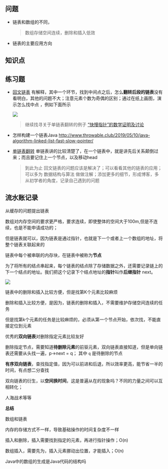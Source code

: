 ## 问题

- 链表和数组的不同，

  > 数组存储空间连续，删除和插入低效

- 链表的主要应用方向

## 知识点



## 练习题

- [回文链表](https://juejin.im/post/5df90678f265da339772a61c) 有解释，其中一个环节，找到中间点之后，怎么**翻转后段的链表**没有看明白，其他的问题不大；注意元素个数为奇偶的区别；通过在纸上画图，演示怎么找中点 ，例如下面所示

  ![](https://user-gold-cdn.xitu.io/2020/1/9/16f891bc0fcf7ad6?w=100&h=200&f=png&s=319591)

  > 继续找寻关于单链表翻转的例子 [“快慢指针”的数学证明及讨论](https://zhuanlan.zhihu.com/p/60736361)

- 怎样构建一个链表Java http://www.throwable.club/2019/05/10/java-algorithm-linked-list-fast-slow-pointer/

- [单链表翻转](https://www.jianshu.com/p/bd6a64d36916) 单链表讲的比较清楚了，在一个链表中，就是讲先后关系颠倒过来；而且要记住上一个节点，以及移动head

  > 到此为止 回文链表的问题应该是解决了；可以看看其他的链表的应用；可以多为 数据结构与算法 做做注解；添加更多的细节，形成博客，多从初学者的角度，记录自己遇到的问题

## 流水账记录

从缓存的问题提出链表

数组对内存空间的要求更严格，要求连续，即使整体的空间大于100m,但是不连续，也是不能申请成功的；

但是链表就可以，因为链表是通过指针，也就是下一个或者上一个数组的地址，将整个链表关联起来的

链表中每个被串联的内存块，在链表中被称为**节点**

为了将所有的结点串起来，每个链表的结点除了存储数据之外，还需要记录链上的下一个结点的地址。我们把这个记录下个结点地址的**指针**叫作**后继指针** next。

![](https://user-gold-cdn.xitu.io/2020/1/9/16f87cc7df48a986?w=1142&h=399&f=jpeg&s=45508)

链表中的删除和插入比较方便，但是找第K个元素比较麻烦

删除和插入比较方便，是因为，链表的删除和插入，不需要维护存储空间连续的任务

但是找第k个元素的任务是比较麻烦的，必须从第一个节点开始，依次找，不能直接定位到元素

优秀的**双向链表**对删除指定元素比较友好

删除指定节点，需要知道**待删除元素**的前驱元素，双向链表直接知道，但是单向链表还需要从头找一遍，p->next = q； 其中 `q` 是待删除的节点

**有序双向链表**，查找指定值，因为可以前进和后退，所以效率更高，能节省一半的时间，有点想二分查找

双向链表的衍生，以**空间换时间**，这是普遍从在的现象吗？不同的力量之间可以互相转化；

人海战术等等

**总结**

数组和链表

内存的存储方式不一样，导致基础操作的时间复杂度不一样

插入和删除，插入需要找到指定的元素，再进行指针操作；O(n)

数组插入，需要先为，插入元素挪动出位置，才能插入；O(n)

Java中的数组的生成是Java代码的结构吗

